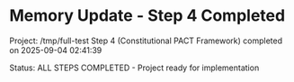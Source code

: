 # Memory Update - Step 4 Completed

Project: /tmp/full-test
Step 4 (Constitutional PACT Framework) completed on 2025-09-04 02:41:39

Status: ALL STEPS COMPLETED - Project ready for implementation
